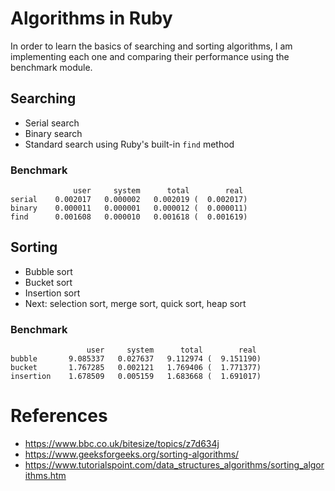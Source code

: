 # Algorithms in Ruby
In order to learn the basics of searching and sorting algorithms, I am implementing each one and comparing their performance using the benchmark module.

## Searching
* Serial search
* Binary search
* Standard search using Ruby's built-in `find` method

### Benchmark
```
              user     system      total        real
serial    0.002017   0.000002   0.002019 (  0.002017)
binary    0.000011   0.000001   0.000012 (  0.000011)
find      0.001608   0.000010   0.001618 (  0.001619)
```

## Sorting
* Bubble sort
* Bucket sort
* Insertion sort
* Next: selection sort, merge sort, quick sort, heap sort


### Benchmark
```
                 user     system      total        real
bubble       9.085337   0.027637   9.112974 (  9.151190)
bucket       1.767285   0.002121   1.769406 (  1.771377)
insertion    1.678509   0.005159   1.683668 (  1.691017)
```

# References
* https://www.bbc.co.uk/bitesize/topics/z7d634j
* https://www.geeksforgeeks.org/sorting-algorithms/
* https://www.tutorialspoint.com/data_structures_algorithms/sorting_algorithms.htm
